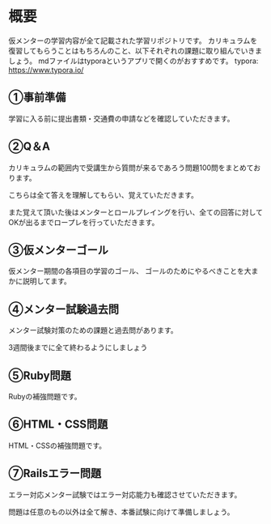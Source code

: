 # 概要
仮メンターの学習内容が全て記載された学習リポジトリです。
カリキュラムを復習してもらうことはもちろんのこと、以下それぞれの課題に取り組んでいきましょう。
mdファイルはtyporaというアプリで開くのがおすすめです。
typora:
https://www.typora.io/

## ①事前準備
学習に入る前に提出書類・交通費の申請などを確認していただきます。

## ②Q＆A
カリキュラムの範囲内で受講生から質問が来るであろう問題100問をまとめております。

こちらは全て答えを理解してもらい、覚えていただきます。

また覚えて頂いた後はメンターとロールプレイングを行い、全ての回答に対してOKが出るまでロープレを行っていただきます。

## ③仮メンターゴール
仮メンター期間の各項目の学習のゴール、
ゴールのためにやるべきことを大まかに説明してます。

## ④メンター試験過去問
メンター試験対策のための課題と過去問があります。

3週間後までに全て終わるようにしましょう

## ⑤Ruby問題
Rubyの補強問題です。

## ⑥HTML・CSS問題
HTML・CSSの補強問題です。

## ⑦Railsエラー問題
エラー対応メンター試験ではエラー対応能力も確認させていただきます。

問題は任意のもの以外は全て解き、本番試験に向けて準備しましょう。
